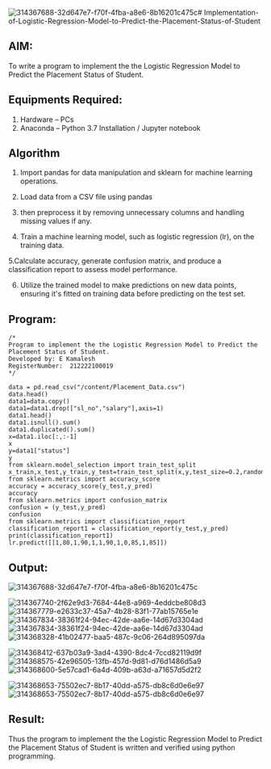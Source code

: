 ![314367688-32d647e7-f70f-4fba-a8e6-8b16201c475c](https://github.com/kamalesh2509/Implementation-of-Logistic-Regression-Model-to-Predict-the-Placement-Status-of-Student/assets/120444689/abf888b7-def6-430f-ad1f-bf775b1d55f9)# Implementation-of-Logistic-Regression-Model-to-Predict-the-Placement-Status-of-Student

## AIM:
To write a program to implement the the Logistic Regression Model to Predict the Placement Status of Student.

## Equipments Required:
1. Hardware – PCs
2. Anaconda – Python 3.7 Installation / Jupyter notebook

## Algorithm
1. Import pandas for data manipulation and sklearn for machine learning operations.
   
2. Load data from a CSV file using pandas

3.  then preprocess it by removing unnecessary columns and handling missing values if any.
   
4. Train a machine learning model, such as logistic regression (lr), on the training 
   data.
   
5.Calculate accuracy, generate confusion matrix, and produce a classification report to 
  assess model performance.
  
6. Utilize the trained model to make predictions on new data points, ensuring it's 
   fitted on training data before predicting on the test set.

## Program:
```
/*
Program to implement the the Logistic Regression Model to Predict the Placement Status of Student.
Developed by: E Kamalesh
RegisterNumber:  212222100019
*/
```
```import pandas as pd
data = pd.read_csv("/content/Placement_Data.csv")
data.head()
data1=data.copy()
data1=data1.drop(["sl_no","salary"],axis=1)
data1.head()
data1.isnull().sum()
data1.duplicated().sum()
x=data1.iloc[:,:-1]
x
y=data1["status"]
y
from sklearn.model_selection import train_test_split
x_train,x_test,y_train,y_test=train_test_split(x,y,test_size=0.2,random_state=0)
from sklearn.metrics import accuracy_score
accuracy = accuracy_score(y_test,y_pred)
accuracy
from sklearn.metrics import confusion_matrix
confusion = (y_test,y_pred)
confusion
from sklearn.metrics import classification_report
classification_report1 = classification_report(y_test,y_pred)
print(classification_report1)
lr.predict([[1,80,1,90,1,1,90,1,0,85,1,85]])
```

## Output:
![314367688-32d647e7-f70f-4fba-a8e6-8b16201c475c](https://github.com/kamalesh2509/Implementation-of-Logistic-Regression-Model-to-Predict-the-Placement-Status-of-Student/assets/120444689/f5a1dc40-1625-4b34-9fee-0bb4daf6ce9a)

![314367740-2f62e9d3-7684-44e8-a969-4eddcbe808d3](https://github.com/kamalesh2509/Implementation-of-Logistic-Regression-Model-to-Predict-the-Placement-Status-of-Student/assets/120444689/04756a25-6ac5-4e42-a1ab-a709e627a4cd)
![314367779-e2633c37-45a7-4b28-83f1-77ab15765e1e](https://github.com/kamalesh2509/Implementation-of-Logistic-Regression-Model-to-Predict-the-Placement-Status-of-Student/assets/120444689/ca178c90-2866-4211-94dc-cc4fa56b41f1)
![314367834-38361f24-94ec-42de-aa6e-14d67d3304ad](https://github.com/kamalesh2509/Implementation-of-Logistic-Regression-Model-to-Predict-the-Placement-Status-of-Student/assets/120444689/2fa472f6-ff65-4d9a-a16e-8f1123563f8c)
![314367834-38361f24-94ec-42de-aa6e-14d67d3304ad](https://github.com/kamalesh2509/Implementation-of-Logistic-Regression-Model-to-Predict-the-Placement-Status-of-Student/assets/120444689/89a093a2-4f6a-4ec4-9b2e-977321793f0a)
![314368328-41b02477-baa5-487c-9c06-264d895097da](https://github.com/kamalesh2509/Implementation-of-Logistic-Regression-Model-to-Predict-the-Placement-Status-of-Student/assets/120444689/5c9afade-522d-4012-af30-840e75b7ea0f)

![314368412-637b03a9-3ad4-4390-8dc4-7ccd82119d9f](https://github.com/kamalesh2509/Implementation-of-Logistic-Regression-Model-to-Predict-the-Placement-Status-of-Student/assets/120444689/bf592870-0fe4-45bd-9d01-dc6c9ebe34f7)
![314368575-42e96505-13fb-457d-9d81-d76d1486d5a9](https://github.com/kamalesh2509/Implementation-of-Logistic-Regression-Model-to-Predict-the-Placement-Status-of-Student/assets/120444689/bbebbfe7-9b3e-406c-9001-0f33638fb800)
![314368600-5e57cad1-6a4d-409b-a63d-a71657d5d2f2](https://github.com/kamalesh2509/Implementation-of-Logistic-Regression-Model-to-Predict-the-Placement-Status-of-Student/assets/120444689/802af8d3-be5e-4df0-a587-28a79594d441)

![314368653-75502ec7-8b17-40dd-a575-db8c6d0e6e97](https://github.com/kamalesh2509/Implementation-of-Logistic-Regression-Model-to-Predict-the-Placement-Status-of-Student/assets/120444689/7dbbd1a5-bc02-471c-9c8e-16cda477a83f)
![314368653-75502ec7-8b17-40dd-a575-db8c6d0e6e97](https://github.com/kamalesh2509/Implementation-of-Logistic-Regression-Model-to-Predict-the-Placement-Status-of-Student/assets/120444689/489f419b-d701-4309-9e40-27223eadab05)

## Result:
Thus the program to implement the the Logistic Regression Model to Predict the Placement Status of Student is written and verified using python programming.

